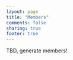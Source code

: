 ```yaml
---
layout: page
title: "Members"
comments: false
sharing: true
footer: true
---
```


TBD, generate members!